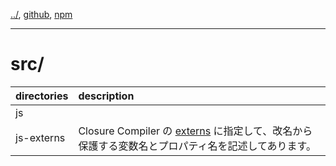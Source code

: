 [../](../README.md), [github](https://github.com/itozyun/waht-browser-am-i/), [npm](https://www.npmjs.com/package/what-browser-am-i)

---

# src/

| directories | description |
|:------------|:------------|
| js          |  |
| js-externs  | Closure Compiler の [externs](https://developers.google.com/closure/compiler/docs/externs-and-exports#externs) に指定して、改名から保護する変数名とプロパティ名を記述してあります。 |